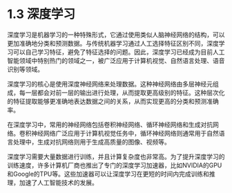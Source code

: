 # 1.3 深度学习

深度学习是机器学习的一种特殊形式，它通过使用类似人脑神经网络的结构，可以更加准确地分类和预测数据。与传统机器学习通过人工选择特征区别不同，深度学习可以自己学习特征，避免了特征选择的问题。因此，深度学习已经成为目前人工智能领域中特别热门的领域之一，被广泛应用于计算机视觉、自然语言处理、语音识别等领域。

深度学习的核心是使用深度神经网络来处理数据。这种神经网络由多层神经元组成，每一层都会对前一层的输出进行处理，从而提取更高级别的特征。这种层次化的特征提取能够更准确地表达数据之间的关系，从而实现更高的分类和预测准确率。

在深度学习中，常用的神经网络包括卷积神经网络、循环神经网络和生成对抗网络。卷积神经网络广泛应用于计算机视觉任务中，循环神经网络则通常用于自然语言处理中，生成对抗网络则用于生成高质量的图像、视频等。

深度学习需要大量数据进行训练，并且计算复杂度也非常高。为了提升深度学习的训练速度，许多计算机厂商也推出了专门的深度学习加速器，比如NVIDIA的GPU和Google的TPU等。这些加速器可以让深度学习在更短的时间内完成训练和推理，加速了人工智能技术的发展。